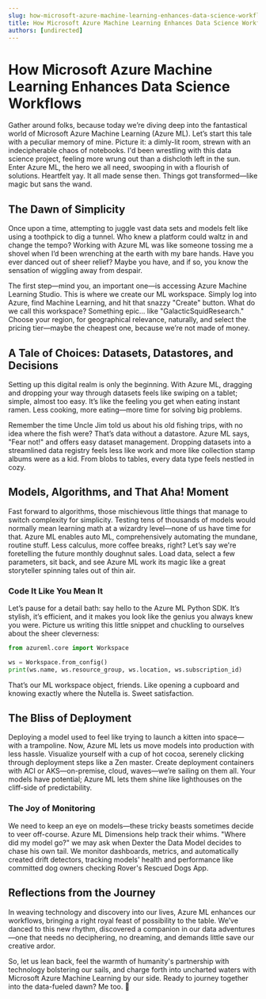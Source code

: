 ```yaml
---
slug: how-microsoft-azure-machine-learning-enhances-data-science-workflows
title: How Microsoft Azure Machine Learning Enhances Data Science Workflows
authors: [undirected]
---
```



# How Microsoft Azure Machine Learning Enhances Data Science Workflows

Gather around folks, because today we’re diving deep into the fantastical world of Microsoft Azure Machine Learning (Azure ML). Let’s start this tale with a peculiar memory of mine. Picture it: a dimly-lit room, strewn with an indecipherable chaos of notebooks. I'd been wrestling with this data science project, feeling more wrung out than a dishcloth left in the sun. Enter Azure ML, the hero we all need, swooping in with a flourish of solutions. Heartfelt yay. It all made sense then. Things got transformed—like magic but sans the wand.

## The Dawn of Simplicity

Once upon a time, attempting to juggle vast data sets and models felt like using a toothpick to dig a tunnel. Who knew a platform could waltz in and change the tempo? Working with Azure ML was like someone tossing me a shovel when I’d been wrenching at the earth with my bare hands. Have you ever danced out of sheer relief? Maybe you have, and if so, you know the sensation of wiggling away from despair.

The first step—mind you, an important one—is accessing Azure Machine Learning Studio. This is where we create our ML workspace. Simply log into Azure, find Machine Learning, and hit that snazzy "Create" button. What do we call this workspace? Something epic... like "GalacticSquidResearch." Choose your region, for geographical relevance, naturally, and select the pricing tier—maybe the cheapest one, because we’re not made of money.

## A Tale of Choices: Datasets, Datastores, and Decisions

Setting up this digital realm is only the beginning. With Azure ML, dragging and dropping your way through datasets feels like swiping on a tablet; simple, almost too easy. It’s like the feeling you get when eating instant ramen. Less cooking, more eating—more time for solving big problems.

Remember the time Uncle Jim told us about his old fishing trips, with no idea where the fish were? That’s data without a datastore. Azure ML says, "Fear not!" and offers easy dataset management. Dropping datasets into a streamlined data registry feels less like work and more like collection stamp albums were as a kid. From blobs to tables, every data type feels nestled in cozy.

## Models, Algorithms, and That Aha! Moment

Fast forward to algorithms, those mischievous little things that manage to switch complexity for simplicity. Testing tens of thousands of models would normally mean learning math at a wizardry level—none of us have time for that. Azure ML enables auto ML, comprehensively automating the mundane, routine stuff. Less calculus, more coffee breaks, right? Let’s say we're foretelling the future monthly doughnut sales. Load data, select a few parameters, sit back, and see Azure ML work its magic like a great storyteller spinning tales out of thin air.

### Code It Like You Mean It

Let’s pause for a detail bath: say hello to the Azure ML Python SDK. It’s stylish, it’s efficient, and it makes you look like the genius you always knew you were. Picture us writing this little snippet and chuckling to ourselves about the sheer cleverness:

```python
from azureml.core import Workspace

ws = Workspace.from_config()
print(ws.name, ws.resource_group, ws.location, ws.subscription_id)
```

That’s our ML workspace object, friends. Like opening a cupboard and knowing exactly where the Nutella is. Sweet satisfaction.

## The Bliss of Deployment

Deploying a model used to feel like trying to launch a kitten into space—with a trampoline. Now, Azure ML lets us move models into production with less hassle. Visualize yourself with a cup of hot cocoa, serenely clicking through deployment steps like a Zen master. Create deployment containers with ACI or AKS—on-premise, cloud, waves—we’re sailing on them all. Your models have potential; Azure ML lets them shine like lighthouses on the cliff-side of predictability.

### The Joy of Monitoring

We need to keep an eye on models—these tricky beasts sometimes decide to veer off-course. Azure ML Dimensions help track their whims. "Where did my model go?" we may ask when Dexter the Data Model decides to chase his own tail. We monitor dashboards, metrics, and automatically created drift detectors, tracking models' health and performance like committed dog owners checking Rover's Rescued Dogs App.

## Reflections from the Journey

In weaving technology and discovery into our lives, Azure ML enhances our workflows, bringing a right royal feast of possibility to the table. We’ve danced to this new rhythm, discovered a companion in our data adventures—one that needs no deciphering, no dreaming, and demands little save our creative ardor.

So, let us lean back, feel the warmth of humanity's partnership with technology bolstering our sails, and charge forth into uncharted waters with Microsoft Azure Machine Learning by our side. Ready to journey together into the data-fueled dawn? Me too. 🍩